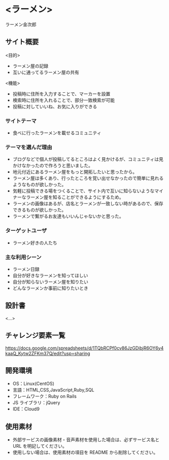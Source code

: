 # <ラーメン>

ラーメン金次郎

## サイト概要

<目的>
- ラーメン屋の記録
- 互いに通ってるラーメン屋の共有

<機能>
- 投稿時に住所を入力することで、マーカーを設置
- 検索時に住所を入れることで、部分一致検索が可能
- 投稿に対していいね、お気に入りができる

### サイトテーマ

- 食べに行ったラーメンを載せるコミュニティ

### テーマを選んだ理由

- ブログなどで個人が投稿してるところはよく見かけるが、コミュニティは見かけなかったので作ろうと思いました。
- 地元付近にあるラーメン屋をもっと開拓したいと思ったから。
- ラーメン屋は多くあり、行ったところを覚い出せなかったので簡単に見れるようなものが欲しかった。
- 気軽に投稿できる場をつくることで、サイト内で互いに知らないようなマイナーなラーメン屋を知ることができるようにするため。
- ラーメンの画像はあるが、店名とラーメンが一致しない時があるので、保存できるものが欲しかった。
- ラーメンで繋がるお友達もいいんじゃないかと思った。

### ターゲットユーザ

- ラーメン好きの人たち

### 主な利用シーン

- ラーメン日録
- 自分が好きなラーメンを知ってほしい
- 自分が知らないラーメン屋を知りたい
- どんなラーメンか事前に知りたいとき

## 設計書

<...>

## チャレンジ要素一覧

<https://docs.google.com/spreadsheets/d/1TQbRCPf0cv86JzGDibjR6OY6y4kaaQ_Kytw2ZFKm37Q/edit?usp=sharing>

## 開発環境

- OS：Linux(CentOS)
- 言語：HTML,CSS,JavaScript,Ruby,SQL
- フレームワーク：Ruby on Rails
- JS ライブラリ：jQuery
- IDE：Cloud9

## 使用素材

- 外部サービスの画像素材・音声素材を使用した場合は、必ずサービス名と URL を明記してください。
- 使用しない場合は、使用素材の項目を README から削除してください。
